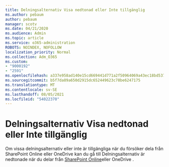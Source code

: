```yaml
---
title: Delningsalternativ Visa nedtonad eller Inte tillgänglig
ms.author: pebaum
author: pebaum
manager: scotv
ms.date: 04/21/2020
ms.audience: Admin
ms.topic: article
ms.service: o365-administration
ROBOTS: NOINDEX, NOFOLLOW
localization_priority: Normal
ms.collection: Adm_O365
ms.custom:
- "9000192"
- "2591"
ms.openlocfilehash: a337e958ad140e15cd669441d771a2f50964069a43ec18bd537f0a105ae60b6a
ms.sourcegitcommit: b5f7da89a650d2915dc652449623c78be6247175
ms.translationtype: MT
ms.contentlocale: sv-SE
ms.lasthandoff: 08/05/2021
ms.locfileid: "54022370"
---
```

# <a name="sharing-options-appear-dim-or-are-not-available"></a>Delningsalternativ Visa nedtonad eller Inte tillgänglig

Om vissa delningsalternativ eller inte är tillgängliga när du försöker dela från SharePoint Online eller OneDrive kan du gå till Delningsalternativ är nedtonade när du delar från [SharePoint Online](https://docs.microsoft.com/sharepoint/support/administration/sharing-options-grayed-out-when-sharing-from-sharepoint-online-or-onedrive)eller OneDrive .